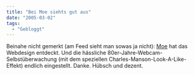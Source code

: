 ```yaml
---
title: "Bei Moe siehts gut aus"
date: "2005-03-02"
tags:
  - "Gebloggt"
---
```


Beinahe nicht gemerkt (am Feed sieht man sowas ja nicht): [Moe](http://weblog.plasticthinking.org/) hat das Webdesign entdeckt. Und die hässliche 80er-Jahre-Webcam-Selbstüberwachung (mit dem speziellen Charles-Manson-Look-A-Like-Effekt) endlich eingestellt. Danke. Hübsch und dezent.
